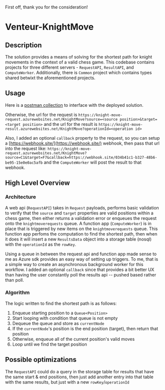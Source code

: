 First off, thank you for the consideration!

# Venteur-KnightMove

## Description
The solution provides a means of solving for the shortest path for knight movements in the context of a valid chess game.
This codebase contains projects for three different servers - `RequestAPI`, `ResultAPI`, and `ComputeWorker`. Additionally, there is `Common` project which contains types shared betwixt the aforementioned projects.

## Usage
Here is a [postman collection](https://api.postman.com/collections/20359850-fb3db60f-773e-40d8-b191-45c1c61c530a?access_key=PMAT-01HR9AQ7T43SZAX3P7R4YRS3GH) to interface with the deployed solution.

Otherwise, the url for the request is 
`https://knight-move-request.azurewebsites.net/KnightMove?source=<source position>&target=<target position>`
and the url for the result is
`https://knight-move-result.azurewebsites.net/KnightMove?operationId=<operation id>`

Also, I added an optional `callback` property to the request, so you can setup a [https://webhook.site/](https://webhook.site/) webhook, then pass that url into the request like:
`https://knight-move-request.azurewebsites.net/KnightMove?source=C1&target=F7&callback=https://webhook.site/034b41c1-b327-48b6-be95-15e0e0ac5afb`
and the `ComputeWorker` will post the result to that webhook.


## High Level Overview
### Architecture 
A web api (`RequestAPI`) takes in `Request` payloads, performs basic validation to verify that the `source` and `target` properties are valid positions within a chess game, then either returns a validation error or enqueues the request onto the `knightmoverequests` queue. A function app (`ComputeWorker`) is in place that is triggered by new items on the `knightmoverequests` queue. This function app perfoms the computation to find the shortest path, then when it does it will insert a new `ResultsData` object into a storage table (nosql) with the `operationId` as the `rowKey`.

Using a queue in between the request api and function app made sense to me as Azure sdk provides an easy way of setting up triggers. To me, that is a simple way to create an asynchronous background worker for this workflow. I added an optional `callback` since that provides a bit better UX than having the user constantly poll the results api -- pushed based rather than poll.

### Algorithm
The logic written to find the shortest path is as follows:
1. Enqueue starting position to a `Queue<Position>`
2. Start looping with condition that queue is not empty
3. Dequeue the queue and store as `currentNode`
4. If the `currentNode`'s position is the end position (target), then return that position
5. Otherwise, enqueue all of the current position's valid moves
6. Loop until we find the target position

## Possible optimizations
The `RequestAPI` could do a query in the storage table for results that have the same start & end positions, then just add another entry into that table with the same results, but just with a new `rowKey`/`operationId`
